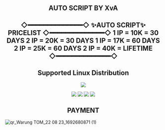 <h2 align="center"> AUTO SCRIPT BY XvA </h2>
</p>
<h2 align="center"> ◇━━━━━━━━━━━━━━◇
   ✨AUTO SCRIPT✨
         PRICELIST
◇━━━━━━━━━━━━━━◇
   1 IP = 10K = 30 DAYS
   2 IP = 20K = 30 DAYS
   1 IP = 17K = 60 DAYS
   2 IP = 25K = 60 DAYS
   2 IP = 40K = LIFETIME
◇━━━━━━━━━━━━━━◇
   </h2>

<h2 align="center"> Supported Linux Distribution</h2>

<p align="center"><img src="https://d33wubrfki0l68.cloudfront.net/5911c43be3b1da526ed609e9c55783d9d0f6b066/9858b/assets/img/debian-ubuntu-hover.png"></p> 

<p align="center"><img src="https://img.shields.io/static/v1?style=for-the-badge&logo=debian&label=Debian%209&message=Stretch&color=purple"> <img src="https://img.shields.io/static/v1?style=for-the-badge&logo=debian&label=Debian%2010&message=Buster&color=purple">  <img src="https://img.shields.io/static/v1?style=for-the-badge&logo=ubuntu&label=Ubuntu%2018&message=Lts&color=red"> <img src="https://img.shields.io/static/v1?style=for-the-badge&logo=ubuntu&label=Ubuntu%2020&message=Lts&color=red">

</p>

<h2 align="center"> PAYMENT </h2>

![qr_Warung TOM_22 08 23_1692680871 (1)](https://github.com/LynzXvA/pinterest/assets/143097592/6cbb224f-cb47-4215-8c8d-67e91c411e78)
